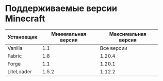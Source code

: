 # Поддерживаемые версии Minecraft

| Установщик  | Минимальная версия | Максимальная версия |
|-------------|--------------------|---------------------|
| Vanilla     | 1.1                | Все версии          |
| Fabric      | 1.8                | 1.20.4              |
| Forge       | 1.1                | 1.20.1              |
| LiteLoader  | 1.5.2              | 1.12.2              |